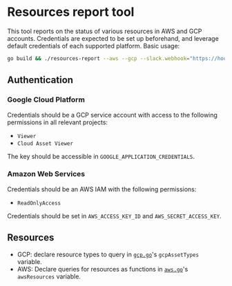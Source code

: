# Resources report tool

This tool reports on the status of various resources in AWS and GCP accounts. Credentials are expected to be set up beforehand, and leverage default credentials of each supported platform. Basic usage:

```sh
go build && ./resources-report --aws --gcp --slack.webhook="https://hooks.slack.com/services/xxxxxxxxx/xxxxxxxxxxx/xxxxxxxxxxxxxxxxxxxxxxxx"
```

## Authentication

### Google Cloud Platform

Credentials should be a GCP service account with access to the following permissions in all relevant projects:

- `Viewer`
- `Cloud Asset Viewer`

The key should be accessible in `GOOGLE_APPLICATION_CREDENTIALS`.

### Amazon Web Services

Credentials should be an AWS IAM with the following permissions:

- `ReadOnlyAccess`

Credentials should be set in `AWS_ACCESS_KEY_ID` and `AWS_SECRET_ACCESS_KEY`.

## Resources

- GCP: declare resource types to query in [`gcp.go`](./gcp.go)'s `gcpAssetTypes` variable.
- AWS: Declare queries for resources as functions in [`aws.go`](./aws.go)'s `awsResources` variable.
